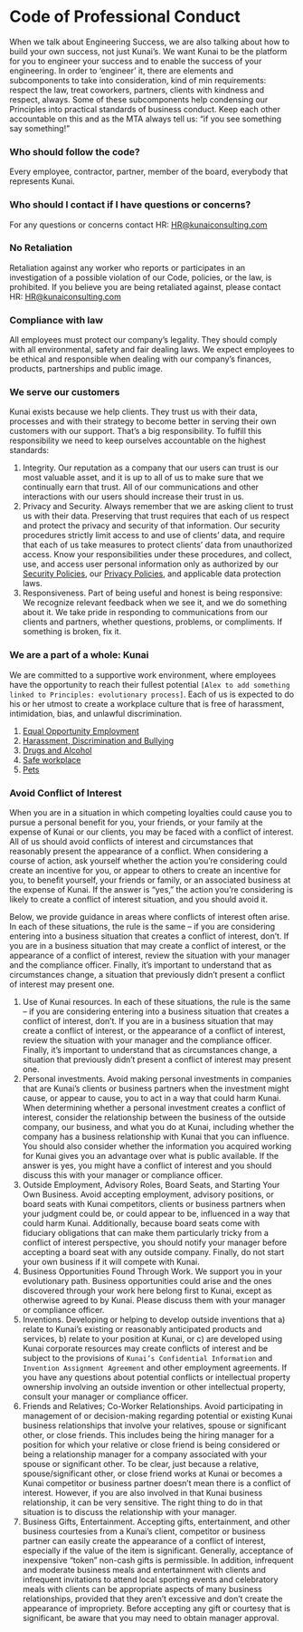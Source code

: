 # Code of Professional Conduct
When we talk about Engineering Success, we are also talking about how to build your own success, not just Kunai’s.
We want Kunai to be the platform for you to engineer your success and to enable the success of your engineering.
In order to ‘engineer’ it, there are elements and subcomponents to take into consideration, kind of min requirements: respect the law, treat coworkers, partners, clients with kindness and respect, always.
Some of these subcomponents help condensing our Principles into practical standards of business conduct.
Keep each other accountable on this and as the MTA always tell us: “if you see something say something!”

### Who should follow the code?
Every employee, contractor, partner, member of the board, everybody that represents Kunai.
### Who should I contact if I have questions or concerns?
For any questions or concerns contact HR: HR@kunaiconsulting.com
### No Retaliation
Retaliation against any worker who reports or participates in an investigation of a possible violation of our Code, policies, or the law, is prohibited. If you believe you are being retaliated against, please contact HR: HR@kunaiconsulting.com

### Compliance with law
All employees must protect our company’s legality. They should comply with all environmental, safety and fair dealing laws. We expect employees to be ethical and responsible when dealing with our company’s finances, products, partnerships and public image.

### We serve our customers
Kunai exists because we help clients. They trust us with their data, processes and with their strategy to become better in serving their own customers with our support. That’s a big responsibility. To fulfill this responsibility we need to keep ourselves accountable on the highest standards:
1.	Integrity.
    Our reputation as a company that our users can trust is our most valuable asset, and it is up to all of us to make sure that we continually earn that trust. All of our communications and other interactions with our users should increase their trust in us.
2.	Privacy and Security.
    Always remember that we are asking client to trust us with their data. Preserving that trust requires that each of us respect and protect the privacy and security of that information. Our security procedures strictly limit access to and use of clients’ data, and require that each of us take measures to protect clients’ data from unauthorized access. Know your responsibilities under these procedures, and collect, use, and access user personal information only as authorized by our [Security Policies](https://github.com/kunai-consulting/handbook/blob/master/Employment%20Policies/Employee%20Privacy.md), our [Privacy Policies](https://github.com/kunai-consulting/handbook/blob/master/Employment%20Policies/Employee%20Privacy.md), and applicable data protection laws.
3.	Responsiveness.
Part of being useful and honest is being responsive: We recognize relevant feedback when we see it, and we do something about it. We take pride in responding to communications from our clients and partners, whether questions, problems, or compliments. If something is broken, fix it.


### We are a part of a whole: Kunai
We are committed to a supportive work environment, where employees have the opportunity to reach their fullest potential `[Alex to add something linked to Principles: evolutionary process]`. Each of us is expected to do his or her utmost to create a workplace culture that is free of harassment, intimidation, bias, and unlawful discrimination.

1.	[Equal Opportunity Employment](https://github.com/kunai-consulting/handbook/blob/master/Employment%20Policies/Equal%20Opportunity%20Employment.md)
2.	[Harassment, Discrimination and Bullying](https://github.com/kunai-consulting/handbook/blob/master/Employment%20Policies/Harassment,%20Discrimination%20and%20Bullying.md)
3.	[Drugs and Alcohol](https://github.com/kunai-consulting/handbook/blob/master/Employment%20Policies/Drugs%20and%20Alcohol.md)
4.	[Safe workplace](https://github.com/kunai-consulting/handbook/blob/master/Employment%20Policies/Safe%20workplace.md)
5.	[Pets](https://github.com/kunai-consulting/handbook/blob/master/Employment%20Policies/Pets.md)

### Avoid Conflict of Interest
When you are in a situation in which competing loyalties could cause you to pursue a personal benefit for you, your friends, or your family at the expense of Kunai or our clients, you may be faced with a conflict of interest. All of us should avoid conflicts of interest and circumstances that reasonably present the appearance of a conflict.
When considering a course of action, ask yourself whether the action you’re considering could create an incentive for you, or appear to others to create an incentive for you, to benefit yourself, your friends or family, or an associated business at the expense of Kunai. If the answer is “yes,” the action you’re considering is likely to create a conflict of interest situation, and you should avoid it.

Below, we provide guidance in areas where conflicts of interest often arise. In each of these situations, the rule is the same – if you are considering entering into a business situation that creates a conflict of interest, don’t. If you are in a business situation that may create a conflict of interest, or the appearance of a conflict of interest, review the situation with your manager and the compliance officer. Finally, it’s important to understand that as circumstances change, a situation that previously didn’t present a conflict of interest may present one.

1.	Use of Kunai resources.
In each of these situations, the rule is the same – if you are considering entering into a business situation that creates a conflict of interest, don’t. If you are in a business situation that may create a conflict of interest, or the appearance of a conflict of interest, review the situation with your manager and the compliance officer. Finally, it’s important to understand that as circumstances change, a situation that previously didn’t present a conflict of interest may present one.
2.	Personal investments.
Avoid making personal investments in companies that are Kunai’s clients or business partners when the investment might cause, or appear to cause, you to act in a way that could harm Kunai. When determining whether a personal investment creates a conflict of interest, consider the relationship between the business of the outside company, our business, and what you do at Kunai, including whether the company has a business relationship with Kunai that you can influence. You should also consider whether the information you acquired working for Kunai gives you an advantage over what is public available. If the answer is yes, you might have a conflict of interest and you should discuss this with your manager or compliance officer.
3.	Outside Employment, Advisory Roles, Board Seats, and Starting Your Own Business. Avoid accepting employment, advisory positions, or board seats with Kunai competitors, clients or business partners when your judgment could be, or could appear to be, influenced in a way that could harm Kunai. Additionally, because board seats come with fiduciary obligations that can make them particularly tricky from a conflict of interest perspective, you should notify your manager before accepting a board seat with any outside company. Finally, do not start your own business if it will compete with Kunai.
4.	Business Opportunities Found Through Work.
We support you in your evolutionary path. Business opportunities could arise and the ones discovered through your work here belong first to Kunai, except as otherwise agreed to by Kunai. Please discuss them with your manager or compliance officer.
5.	Inventions.
Developing or helping to develop outside inventions that a) relate to Kunai’s existing or reasonably anticipated products and services, b) relate to your position at Kunai, or c) are developed using Kunai corporate resources may create conflicts of interest and be subject to the provisions of `Kunai’s Confidential Information` and `Invention Assignment Agreement` and other employment agreements. If you have any questions about potential conflicts or intellectual property ownership involving an outside invention or other intellectual property, consult your manager or compliance officer.
6.	Friends and Relatives; Co-Worker Relationships. Avoid participating in management of or decision-making regarding potential or existing Kunai business relationships that involve your relatives, spouse or significant other, or close friends. This includes being the hiring manager for a position for which your relative or close friend is being considered or being a relationship manager for a company associated with your spouse or significant other. To be clear, just because a relative, spouse/significant other, or close friend works at Kunai or becomes a Kunai competitor or business partner doesn’t mean there is a conflict of interest. However, if you are also involved in that Kunai business relationship, it can be very sensitive. The right thing to do in that situation is to discuss the relationship with your manager.
7.	Business Gifts, Entertainment.
Accepting gifts, entertainment, and other business courtesies from a Kunai’s client, competitor or business partner can easily create the appearance of a conflict of interest, especially if the value of the item is significant. Generally, acceptance of inexpensive “token” non-cash gifts is permissible. In addition, infrequent and moderate business meals and entertainment with clients and infrequent invitations to attend local sporting events and celebratory meals with clients can be appropriate aspects of many business relationships, provided that they aren’t excessive and don’t create the appearance of impropriety. Before accepting any gift or courtesy that is significant, be aware that you may need to obtain manager approval.
